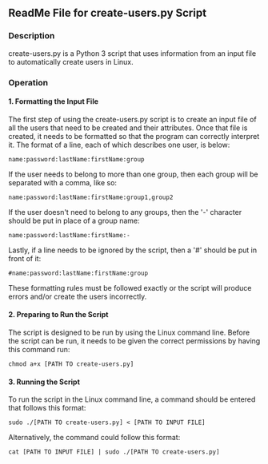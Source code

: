 ## ReadMe File for create-users.py Script
### Description
create-users.py is a Python 3 script that uses information from an input file to automatically create users in Linux.

### Operation
#### 1. Formatting the Input File
The first step of using the create-users.py script is to create an input file of all the users that need to be created and their attributes. Once that file is created, it needs to be formatted so that the program can correctly interpret it. The format of a line, each of which describes one user, is below:
```
name:password:lastName:firstName:group
```
If the user needs to belong to more than one group, then each group will be separated with a comma, like so:
```
name:password:lastName:firstName:group1,group2
```
If the user doesn't need to belong to any groups, then the '-' character should be put in place of a group name:
```
name:password:lastName:firstName:-
```
Lastly, if  a line needs to be ignored by the script, then a '#' should be put in front of it:
```
#name:password:lastName:firstName:group
```
These formatting rules must be followed exactly or the script will produce errors and/or create the users incorrectly.

#### 2. Preparing to Run the Script
The script is designed to be run by using the Linux command line. Before the script can be run, it needs to be given the correct permissions by having this command run:
```
chmod a+x [PATH TO create-users.py]
```

#### 3. Running the Script
To run the script in the Linux command line, a command should be entered that follows this format:
```
sudo ./[PATH TO create-users.py] < [PATH TO INPUT FILE]
```
Alternatively, the command could follow this format:
```
cat [PATH TO INPUT FILE] | sudo ./[PATH TO create-users.py]
```